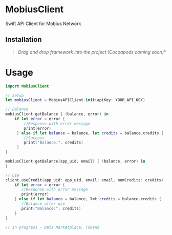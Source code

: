 # MobiusClient
Swift API Client for Mobius Network

## Installation

> *Drag and drop framework into the project (Cocoapods coming soon)**

# Usage

```swift
import MobiusClient

// Setup
let mobiusClient = MobiusAPIClient.init(apiKey: YOUR_API_KEY)

// Balance
mobiusClient.getBalance { (balance, error) in
    if let error = error {
        //Response with error message
        print(error)
     } else if let balance = balance, let credits = balance.credits {
        //Success
        print("Balance:", credits)
     }
}

mobiusClient.getBalance(app_uid, email) { (balance, error) in
}

// Use
client.useCredit(app_uid: app_uid, email: email, numCredits: credits) { (balance, error) in
    if let error = error {
       //Response with error message
       print(error)
    } else if let balance = balance, let credits = balance.credits {
       //Balance after use
       print("Balance:", credits)
    }
}

// In progress - Data Marketplace, Tokens 
